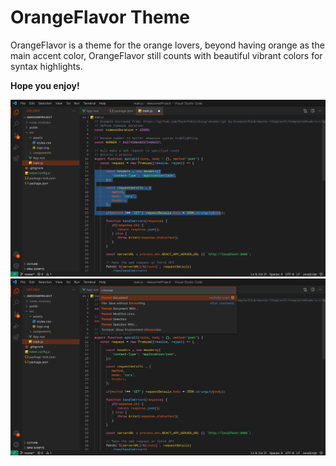 # OrangeFlavor Theme
OrangeFlavor is a theme for the orange lovers, beyond having orange as the main accent color, OrangeFlavor still counts with beautiful vibrant colors for syntax highlights.

**Hope you enjoy!**

![Theme image 1](images/ex0.jpeg)
![Theme image 2](images/ex1.jpeg)
